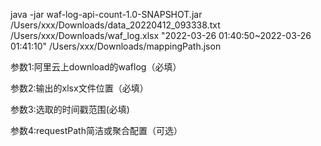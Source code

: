 java -jar waf-log-api-count-1.0-SNAPSHOT.jar /Users/xxx/Downloads/data_20220412_093338.txt /Users/xxx/Downloads/waf_log.xlsx "2022-03-26 01:40:50~2022-03-26 01:41:10" /Users/xxx/Downloads/mappingPath.json


参数1:阿里云上download的waflog（必填）

参数2:输出的xlsx文件位置（必填）

参数3:选取的时间戳范围(必填)

参数4:requestPath简洁或聚合配置（可选）
